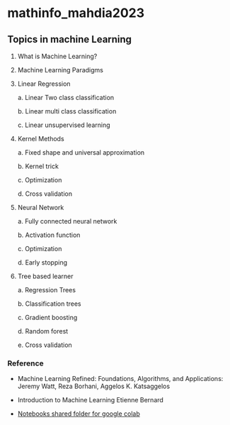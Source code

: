 # mathinfo_mahdia2023
## Topics in machine Learning


1. What is Machine Learning?


2. Machine Learning Paradigms


3. Linear Regression 

    a. Linear Two class classification

    b. Linear multi class classification

    c. Linear unsupervised learning

4. Kernel Methods 

    a. Fixed shape and universal approximation

    b. Kernel trick

    c. Optimization

    d. Cross validation

5. Neural Network 

    a. Fully connected neural network

    b. Activation function

    c. Optimization

    d. Early stopping

6. Tree based learner 

    a. Regression Trees

    b. Classification trees

    c. Gradient boosting

    d. Random forest

    e. Cross validation



### Reference

* Machine Learning Refined: Foundations, Algorithms, and Applications: Jeremy Watt, Reza Borhani, Aggelos K. Katsaggelos

* Introduction to Machine Learning Etienne Bernard

* [Notebooks shared folder for google colab](https://drive.google.com/drive/folders/10sHpNNxdO2k5nTreLkxM6h0KbRYbJBt4?usp=sharing)

